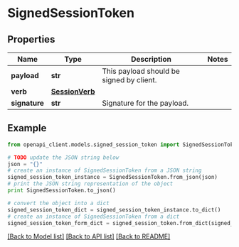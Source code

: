# SignedSessionToken


## Properties
Name | Type | Description | Notes
------------ | ------------- | ------------- | -------------
**payload** | **str** | This payload should be signed by client. | 
**verb** | [**SessionVerb**](SessionVerb.md) |  | 
**signature** | **str** | Signature for the payload. | 

## Example

```python
from openapi_client.models.signed_session_token import SignedSessionToken

# TODO update the JSON string below
json = "{}"
# create an instance of SignedSessionToken from a JSON string
signed_session_token_instance = SignedSessionToken.from_json(json)
# print the JSON string representation of the object
print SignedSessionToken.to_json()

# convert the object into a dict
signed_session_token_dict = signed_session_token_instance.to_dict()
# create an instance of SignedSessionToken from a dict
signed_session_token_form_dict = signed_session_token.from_dict(signed_session_token_dict)
```
[[Back to Model list]](../README.md#documentation-for-models) [[Back to API list]](../README.md#documentation-for-api-endpoints) [[Back to README]](../README.md)



